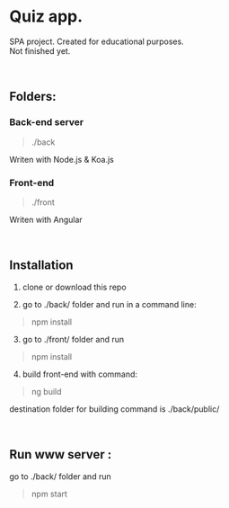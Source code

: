 # Quiz app.

SPA project. Created for educational purposes.<br>
Not finished yet.

 <br>

## Folders:

### Back-end server

> ./back

Writen with Node.js & Koa.js


### Front-end
> ./front

Writen with Angular

 <br>

## Installation

1. clone or download this repo

2. go to ./back/ folder and run in a command line:

> npm install

3. go to ./front/ folder and run

> npm install

4. build front-end with command:

> ng build

 destination folder for building command is ./back/public/

 <br>

 ## Run www server :

 go to ./back/ folder and run
 > npm start